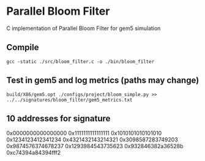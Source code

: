 # Parallel Bloom Filter
C implementation of Parallel Bloom Filter for gem5 simulation

## Compile
```
gcc -static ./src/bloom_filter.c -o ./bin/bloom_filter
```

## Test in gem5 and log metrics (paths may change)
```
build/X86/gem5.opt ./configs/project/bloom_simple.py >> ../../signatures/bloom_filter/gem5_metrics.txt
```

## 10 addresses for signature
0x0000000000000000
0x1111111111111111
0x1010101010101010
0x1234123412341234
0x4321432143214321
0x3098587283749203
0x9874576374678237
0x1293984543735623
0x932846382a36528b
0xc74394a84394fff2